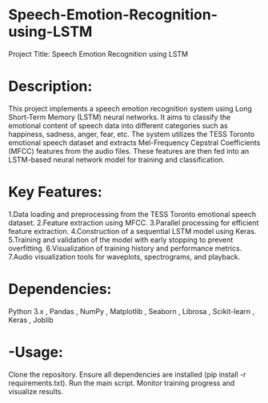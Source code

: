 # Speech-Emotion-Recognition-using-LSTM
Project Title: Speech Emotion Recognition using LSTM
# Description:
This project implements a speech emotion recognition system using Long Short-Term Memory (LSTM) neural networks. It aims to classify the emotional content of speech data into different categories such as happiness, sadness, anger, fear, etc. The system utilizes the TESS Toronto emotional speech dataset and extracts Mel-Frequency Cepstral Coefficients (MFCC) features from the audio files. These features are then fed into an LSTM-based neural network model for training and classification.
# Key Features:
1.Data loading and preprocessing from the TESS Toronto emotional speech dataset.
2.Feature extraction using MFCC.
3.Parallel processing for efficient feature extraction.
4.Construction of a sequential LSTM model using Keras.
5.Training and validation of the model with early stopping to prevent overfitting.
6.Visualization of training history and performance metrics.
7.Audio visualization tools for waveplots, spectrograms, and playback.
# Dependencies:
Python 3.x ,
Pandas ,
NumPy ,
Matplotlib ,
Seaborn ,
Librosa ,
Scikit-learn ,
Keras ,
Joblib
# -Usage:
Clone the repository.
Ensure all dependencies are installed (pip install -r requirements.txt).
Run the main script.
Monitor training progress and visualize results.

